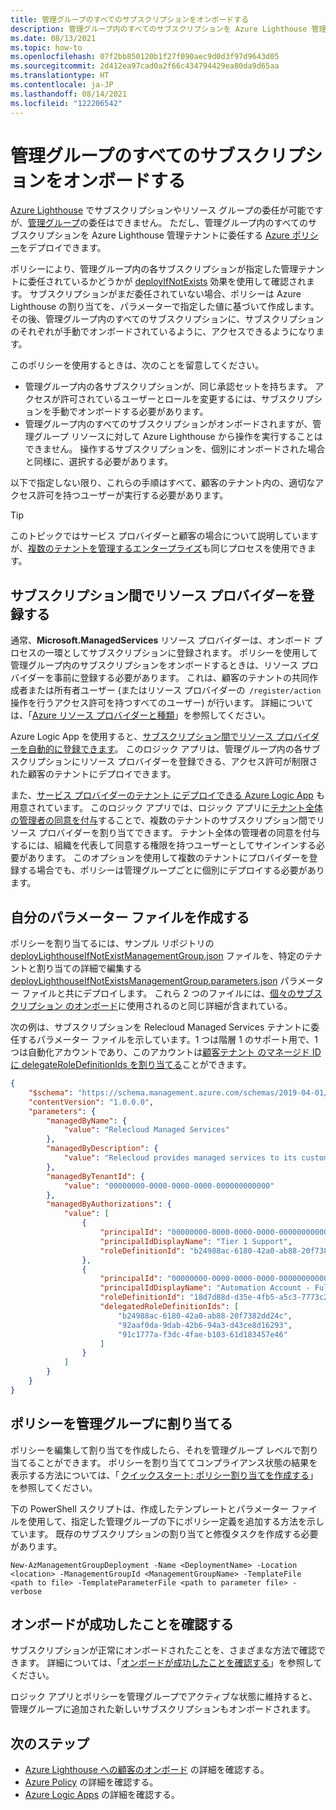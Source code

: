 ```yaml
---
title: 管理グループのすべてのサブスクリプションをオンボードする
description: 管理グループ内のすべてのサブスクリプションを Azure Lighthouse 管理テナントに委任する Azure ポリシーをデプロイできます。
ms.date: 08/13/2021
ms.topic: how-to
ms.openlocfilehash: 07f2bb850120b1f27f090aec9d0d3f97d9643d05
ms.sourcegitcommit: 2d412ea97cad0a2f66c434794429ea80da9d65aa
ms.translationtype: HT
ms.contentlocale: ja-JP
ms.lasthandoff: 08/14/2021
ms.locfileid: "122206542"
---
```

# <a name="onboard-all-subscriptions-in-a-management-group"></a>管理グループのすべてのサブスクリプションをオンボードする

[Azure Lighthouse](../overview.md) でサブスクリプションやリソース グループの委任が可能ですが、[管理グループ](../../governance/management-groups/overview.md)の委任はできません。 ただし、管理グループ内のすべてのサブスクリプションを Azure Lighthouse 管理テナントに委任する [Azure ポリシー](https://github.com/Azure/Azure-Lighthouse-samples/tree/master/templates/policy-delegate-management-groups)をデプロイできます。

ポリシーにより、管理グループ内の各サブスクリプションが指定した管理テナントに委任されているかどうかが [deployIfNotExists](../../governance/policy/concepts/effects.md#deployifnotexists) 効果を使用して確認されます。 サブスクリプションがまだ委任されていない場合、ポリシーは Azure Lighthouse の割り当てを、パラメーターで指定した値に基づいて作成します。 その後、管理グループ内のすべてのサブスクリプションに、サブスクリプションのそれぞれが手動でオンボードされているように、アクセスできるようになります。

このポリシーを使用するときは、次のことを留意してください。

- 管理グループ内の各サブスクリプションが、同じ承認セットを持ちます。 アクセスが許可されているユーザーとロールを変更するには、サブスクリプションを手動でオンボードする必要があります。
- 管理グループ内のすべてのサブスクリプションがオンボードされますが、管理グループ リソースに対して Azure Lighthouse から操作を実行することはできません。 操作するサブスクリプションを、個別にオンボードされた場合と同様に、選択する必要があります。

以下で指定しない限り、これらの手順はすべて、顧客のテナント内の、適切なアクセス許可を持つユーザーが実行する必要があります。

> [!TIP]
> このトピックではサービス プロバイダーと顧客の場合について説明していますが、[複数のテナントを管理するエンタープライズ](../concepts/enterprise.md)も同じプロセスを使用できます。

## <a name="register-the-resource-provider-across-subscriptions"></a>サブスクリプション間でリソース プロバイダーを登録する

通常、**Microsoft.ManagedServices** リソース プロバイダーは、オンボード プロセスの一環としてサブスクリプションに登録されます。 ポリシーを使用して管理グループ内のサブスクリプションをオンボードするときは、リソース プロバイダーを事前に登録する必要があります。 これは、顧客のテナントの共同作成者または所有者ユーザー (またはリソース プロバイダーの  `/register/action`  操作を行うアクセス許可を持つすべてのユーザー) が行います。 詳細については、「[Azure リソース プロバイダーと種類](../../azure-resource-manager/management/resource-providers-and-types.md)」を参照してください。

Azure Logic App を使用すると、[サブスクリプション間でリソース プロバイダーを自動的に登録できます](https://github.com/Azure/Azure-Lighthouse-samples/tree/master/templates/register-managed-services-rp-customer)。 このロジック アプリは、管理グループ内の各サブスクリプションにリソース プロバイダーを登録できる、アクセス許可が制限された顧客のテナントにデプロイできます。

また、[サービス プロバイダーのテナント にデプロイできる Azure Logic App](https://github.com/Azure/Azure-Lighthouse-samples/tree/master/templates/register-managed-services-rp-partner) も用意されています。 このロジック アプリでは、ロジック アプリに[テナント全体の管理者の同意を付与](../../active-directory/manage-apps/grant-admin-consent.md)することで、複数のテナントのサブスクリプション間でリソース プロバイダーを割り当てできます。 テナント全体の管理者の同意を付与するには、組織を代表して同意する権限を持つユーザーとしてサインインする必要があります。 このオプションを使用して複数のテナントにプロバイダーを登録する場合でも、ポリシーは管理グループごとに個別にデプロイする必要があります。

## <a name="create-your-parameters-file"></a>自分のパラメーター ファイルを作成する

ポリシーを割り当てるには、サンプル リポジトリの [deployLighthouseIfNotExistManagementGroup.json](https://github.com/Azure/Azure-Lighthouse-samples/blob/master/templates/policy-delegate-management-groups/deployLighthouseIfNotExistManagementGroup.json) ファイルを、特定のテナントと割り当ての詳細で編集する[deployLighthouseIfNotExistsManagementGroup.parameters.json](https://github.com/Azure/Azure-Lighthouse-samples/blob/master/templates/policy-delegate-management-groups/deployLighthouseIfNotExistsManagementGroup.parameters.json) パラメーター ファイルと共にデプロイします。 これら 2 つのファイルには、[個々のサブスクリプション のオンボード](onboard-customer.md)に使用されるのと同じ詳細が含まれている。

次の例は、サブスクリプションを Relecloud Managed Services テナントに委任するパラメーター ファイルを示しています。1 つは階層 1 のサポート用で、1 つは自動化アカウントであり、このアカウントは[顧客テナント のマネージド ID に delegateRoleDefinitionIds を割り当てる](deploy-policy-remediation.md#create-a-user-who-can-assign-roles-to-a-managed-identity-in-the-customer-tenant)ことができます。

```json
{ 
    "$schema": "https://schema.management.azure.com/schemas/2019-04-01/deploymentParameters.json#", 
    "contentVersion": "1.0.0.0", 
    "parameters": { 
        "managedByName": { 
            "value": "Relecloud Managed Services" 
        }, 
        "managedByDescription": { 
            "value": "Relecloud provides managed services to its customers" 
        }, 
        "managedByTenantId": { 
            "value": "00000000-0000-0000-0000-000000000000" 
        }, 
        "managedByAuthorizations": { 
            "value": [ 
                { 
                    "principalId": "00000000-0000-0000-0000-000000000000", 
                    "principalIdDisplayName": "Tier 1 Support", 
                    "roleDefinitionId": "b24988ac-6180-42a0-ab88-20f7382dd24c" 
                }, 
                { 
                    "principalId": "00000000-0000-0000-0000-000000000000", 
                    "principalIdDisplayName": "Automation Account - Full access", 
                    "roleDefinitionId": "18d7d88d-d35e-4fb5-a5c3-7773c20a72d9", 
                    "delegatedRoleDefinitionIds": [ 
                        "b24988ac-6180-42a0-ab88-20f7382dd24c", 
                        "92aaf0da-9dab-42b6-94a3-d43ce8d16293", 
                        "91c1777a-f3dc-4fae-b103-61d183457e46" 
                    ] 
                }                 
            ] 
        } 
    } 
} 
```

## <a name="assign-the-policy-to-a-management-group"></a>ポリシーを管理グループに割り当てる  

ポリシーを編集して割り当てを作成したら、それを管理グループ レベルで割り当てることができます。 ポリシーを割り当ててコンプライアンス状態の結果を表示する方法については、「 [クイックスタート: ポリシー割り当てを作成する](../../governance/policy/assign-policy-portal.md)」を参照してください。

下の PowerShell スクリプトは、作成したテンプレートとパラメーター ファイルを使用して、指定した管理グループの下にポリシー定義を追加する方法を示しています。 既存のサブスクリプションの割り当てと修復タスクを作成する必要があります。

```azurepowershell-interactive
New-AzManagementGroupDeployment -Name <DeploymentName> -Location <location> -ManagementGroupId <ManagementGroupName> -TemplateFile <path to file> -TemplateParameterFile <path to parameter file> -verbose
```

## <a name="confirm-successful-onboarding"></a>オンボードが成功したことを確認する

サブスクリプションが正常にオンボードされたことを、さまざまな方法で確認できます。 詳細については、「[オンボードが成功したことを確認する](onboard-customer.md#confirm-successful-onboarding)」を参照してください。

ロジック アプリとポリシーを管理グループでアクティブな状態に維持すると、管理グループに追加された新しいサブスクリプションもオンボードされます。

## <a name="next-steps"></a>次のステップ

- [Azure Lighthouse への顧客のオンボード](onboard-customer.md) の詳細を確認する。
- [Azure Policy](../../governance/policy/index.yml) の詳細を確認する。
- [Azure Logic Apps](../../logic-apps/logic-apps-overview.md) の詳細を確認する。
